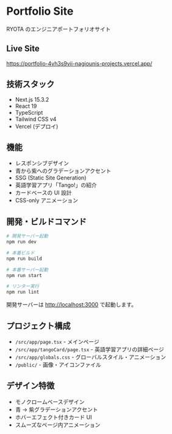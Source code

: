 # Portfolio Site

RYOTA のエンジニアポートフォリオサイト

## Live Site

https://portfolio-4vh3s9vii-nagiounis-projects.vercel.app/

## 技術スタック

- Next.js 15.3.2
- React 19
- TypeScript
- Tailwind CSS v4
- Vercel (デプロイ)

## 機能

- レスポンシブデザイン
- 青から紫へのグラデーションアクセント
- SSG (Static Site Generation)
- 英語学習アプリ「Tango!」の紹介
- カードベースの UI 設計
- CSS-only アニメーション

## 開発・ビルドコマンド

```bash
# 開発サーバー起動
npm run dev

# 本番ビルド
npm run build

# 本番サーバー起動
npm run start

# リンター実行
npm run lint
```

開発サーバーは [http://localhost:3000](http://localhost:3000) で起動します。

## プロジェクト構成

- `/src/app/page.tsx` - メインページ
- `/src/app/tangoCard/page.tsx` - 英語学習アプリの詳細ページ
- `/src/app/globals.css` - グローバルスタイル・アニメーション
- `/public/` - 画像・アイコンファイル

## デザイン特徴

- モノクロームベースデザイン
- 青 → 紫グラデーションアクセント
- ホバーエフェクト付きカード UI
- スムーズなページ内アニメーション
